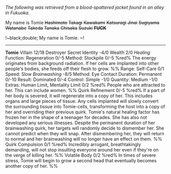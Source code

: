 *The following was retrieved from a blood-spattered jacket found in an alley in Fukuoka.*

My name is Tomie ~~Hashimoto~~ ~~Takagi~~ ~~Kawakami~~ ~~Katsuragi~~ ~~Jinai~~ ~~Sugiyama~~ ~~Watanabe~~ ~~Takeda~~ ~~Tanaka~~ ~~Chisaka~~ ~~Suzuki~~ ~~**FUCK**~~

!~black;double; My name is Tomie. ~! 

***

**Tomie**
Villain 12/18
Destroyer
Secret Identity -4/0
Wealth 2/0
*Healing*
Function: Regeneration 0/-5
Method: Stockpile 0/-5
%red% The energy originates from background radiation. If her cells are implanted into other people's bodies, she feeds off their flesh to grow. %%
Range: Self-Care 0/1
Speed: Slow
*Brainwashing* -8/5
Method: Eye Contact
Duration: Permanent 0/-10
Result: Dominated 0/-4
Control: Simple -1/0
Quantity: Medium -1/0
Extras: Human Limit, Mentality Limit 0/2
%red% People who are attracted to her. This can include women. %%
Quirk Refinement 0/-5
%red% If a part of her body is severed, it will regenerate into a copy of her. This includes organs and large pieces of tissue. Any cells implanted will slowly convert the surrounding tissue into Tomie-cells, transforming the host into a copy of her and overriding their previous quirk.
Tomie's natural healing factor has frozen her in the shape of a teenager for decades. She has also not developed any serious illnesses.
Despite the permanent duration of her brainwashing quirk, her targets will randomly decide to dismember her. She cannot predict when they will snap. After dismembering her, they will return to normal and her brainwashing will no longer have an effect on them. %%
Quirk Compulsion 0/1
%red% Incredibly arrogant, breathtakingly demanding, will not stop insulting everyone around her even if they're on the verge of killing her. %%
Volatile Body 0/2
%red% In times of severe stress, Tomie will begin to grow a second head that eventually becomes another copy of her. %%